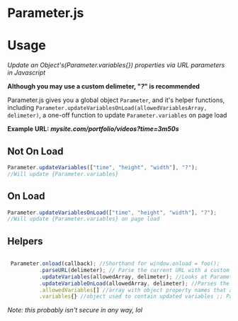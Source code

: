 # Parameter.js

# Usage

*Update an Object's(Parameter.variables{}) properties via URL parameters in Javascript*

**Although you may use a custom delimeter, "*?*" is recommended**

Parameter.js gives you a global object `Parameter`, and it's helper functions, including `Parameter.updateVariablesOnLoad(allowedVariablesArray, delimeter)`, a one-off function to update `Parameter.variables` on page load

**Example URL: *mysite.com/portfolio/videos?time=3m50s***

##  Not On Load
```javascript
Parameter.updateVariables(["time", "height", "width"], "?");
//Will update {Parameter.variables}
```

## On Load
```javascript
Parameter.updateVariablesOnLoad(["time", "height", "width"], "?");
//Will update {Parameter.variables} on page load
```

## Helpers 
```javascript

 Parameter.onload(callback); //Shorthand for window.onload = foo();
          .parseURL(delimeter); // Parse the current URL with a custom delimeter
          .updateVariables(allowedArray, delimeter); //Looks at Parameter.variables, updates variables if they're in allowedArray
          .updateVariableOnLoad(allowedArray, delimeter); //Parses the current URL on page load and updates allowed variables
          .allowedVariables[] //array with object property names that are allowed to be changed
          .variables{} //object used to contain updated variables ;; Parameter.variables[propName] = passedValue;  
```

*Note: this probably isn't secure in any way, lol* 
